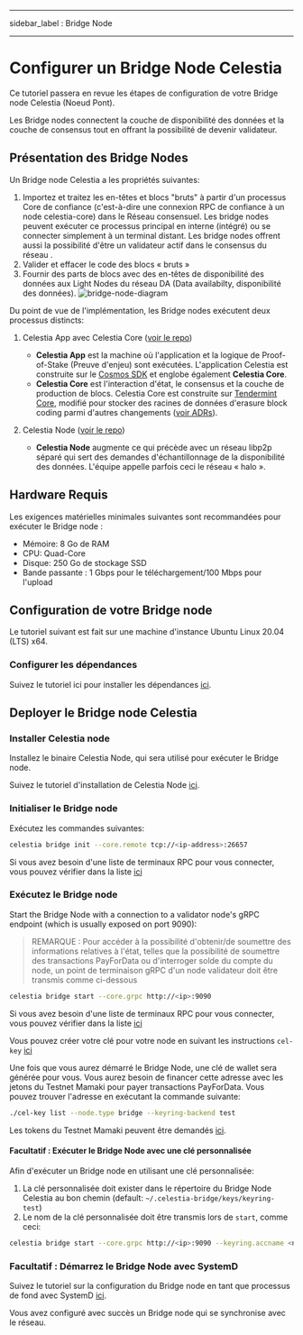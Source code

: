 - - -
sidebar_label : Bridge Node
- - -

# Configurer un Bridge Node Celestia

Ce tutoriel passera en revue les étapes de configuration de votre Bridge node Celestia (Noeud Pont).

Les Bridge nodes connectent la couche de disponibilité des données et la couche de consensus tout en offrant la possibilité de devenir validateur.

## Présentation des Bridge Nodes

Un Bridge node Celestia a les propriétés suivantes:

1. Importez et traitez les en-têtes et blocs "bruts" à partir d'un processus Core de confiance (c'est-à-dire une connexion RPC de confiance à un node celestia-core) dans le Réseau consensuel. Les bridge nodes peuvent exécuter ce processus principal en interne (intégré) ou se connecter simplement à un terminal distant. Les bridge nodes offrent aussi la possibilité d'être un validateur actif dans le consensus du réseau .
2. Valider et effacer le code des blocs « bruts »
3. Fournir des parts de blocs avec des en-têtes de disponibilité des données aux Light Nodes du réseau DA (Data availabilty, disponibilité des données). ![bridge-node-diagram](/img/nodes/BridgeNodes.png)

Du point de vue de l'implémentation, les Bridge nodes exécutent deux processus distincts:

1. Celestia App avec Celestia Core ([voir le repo](https://github.com/celestiaorg/celestia-app))

    * **Celestia App** est la machine où l'application et la logique de Proof-of-Stake (Preuve d'enjeu) sont exécutées. L'application Celestia est construite sur le [Cosmos SDK](https://docs.cosmos.network/) et englobe également **Celestia Core**.
    * **Celestia Core** est l'interaction d'état, le consensus et la couche de production de blocs. Celestia Core est construite sur [Tendermint Core](https://docs.tendermint.com/), modifié pour stocker des racines de données d'erasure block coding parmi d'autres changements ([voir ADRs](https://github.com/celestiaorg/celestia-core/tree/master/docs/celestia-architecture)).

2. Celestia Node ([voir le repo](https://github.com/celestiaorg/celestia-node))

    * **Celestia Node** augmente ce qui précède avec un réseau libp2p séparé qui sert des demandes d'échantillonnage de la disponibilité des données. L'équipe appelle parfois ceci le réseau « halo ».

## Hardware Requis

Les exigences matérielles minimales suivantes sont recommandées pour exécuter le Bridge node :

* Mémoire: 8 Go de RAM
* CPU: Quad-Core
* Disque: 250 Go de stockage SSD
* Bande passante : 1 Gbps pour le téléchargement/100 Mbps pour l'upload

## Configuration de votre Bridge node

Le tutoriel suivant est fait sur une machine d'instance Ubuntu Linux 20.04 (LTS) x64.

### Configurer les dépendances

Suivez le tutoriel ici pour installer les dépendances [ici](../developers/environment.md).

## Deployer le Bridge node Celestia

### Installer Celestia node

Installez le binaire Celestia Node, qui sera utilisé pour exécuter le Bridge node.

Suivez le tutoriel d'installation de Celestia Node [ici](../developers/celestia-node.md).

### Initialiser le Bridge node

Exécutez les commandes suivantes:

```sh
celestia bridge init --core.remote tcp://<ip-address>:26657 
```

Si vous avez besoin d'une liste de terminaux RPC pour vous connecter, vous pouvez vérifier dans la liste [ici](./mamaki-testnet.md#rpc-endpoints)

### Exécutez le Bridge node

Start the Bridge Node with a connection to a validator node's gRPC endpoint (which is usually exposed on port 9090):

> REMARQUE : Pour accéder à la possibilité d'obtenir/de soumettre des informations relatives à l'état, telles que la possibilité de soumettre des transactions PayForData ou d'interroger solde du compte du node, un point de terminaison gRPC d'un node validateur doit être transmis comme ci-dessous

```sh
celestia bridge start --core.grpc http://<ip>:9090
```

Si vous avez besoin d'une liste de terminaux RPC pour vous connecter, vous pouvez vérifier dans la liste [ici](./mamaki-testnet.md#rpc-endpoints)

Vous pouvez créer votre clé pour votre node en suivant les instructions `cel-key` [ici](./keys.md)

Une fois que vous aurez démarré le Bridge Node, une clé de wallet sera générée pour vous. Vous aurez besoin de financer cette adresse avec les jetons du Testnet Mamaki pour payer transactions PayForData. Vous pouvez trouver l'adresse en exécutant la commande suivante:

```sh
./cel-key list --node.type bridge --keyring-backend test
```

Les tokens du Testnet Mamaki peuvent être demandés [ici](./mamaki-testnet.md#mamaki-testnet-faucet).

#### Facultatif : Exécuter le Bridge Node avec une clé personnalisée

Afin d'exécuter un Bridge node en utilisant une clé personnalisée:

1. La clé personnalisée doit exister dans le répertoire du Bridge Node Celestia au bon chemin (default: `~/.celestia-bridge/keys/keyring-test`)
2. Le nom de la clé personnalisée doit être transmis lors de `start`, comme ceci:

```sh
celestia bridge start --core.grpc http://<ip>:9090 --keyring.accname <name_of_custom_key>
```

### Facultatif : Démarrez le Bridge Node avec SystemD

Suivez le tutoriel sur la configuration du Bridge node en tant que processus de fond avec SystemD [ici](./systemd.md#celestia-bridge-node).

Vous avez configuré avec succès un Bridge node qui se synchronise avec le réseau.
